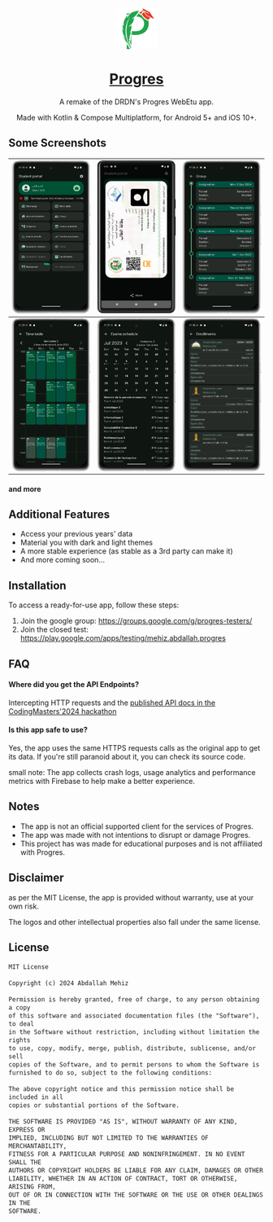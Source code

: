 <div align="center">

<img src=".github/assets/app_icon.svg" width="80" />

# [Progres](#)

A remake of the DRDN's Progres WebEtu app.

Made with Kotlin & Compose Multiplatform, for Android 5+ and iOS 10+.

</div>

## Some Screenshots

| <img src=".github/assets/screenshots/main_menu.webp" width="162px" height="300px" />  | <img src=".github/assets/screenshots/card.webp" width="162px" height="300px" />           | <img src=".github/assets/screenshots/groups.webp" width="162px" height="300px" />      |
|---------------------------------------------------------------------------------------|-------------------------------------------------------------------------------------------|----------------------------------------------------------------------------------------|
| <img src=".github/assets/screenshots/time_table.webp" width="162px" height="300px" /> | <img src=".github/assets/screenshots/exams_schedule.webp" width="162px" height="300px" /> | <img src=".github/assets/screenshots/enrollments.webp" width="162px" height="300px" /> |

#### and more

## Additional Features

- Access your previous years' data
- Material you with dark and light themes
- A more stable experience (as stable as a 3rd party can make it)
- And more coming soon...

## Installation

To access a ready-for-use app, follow these steps:

1. Join the google group: https://groups.google.com/g/progres-testers/
2. Join the closed test: https://play.google.com/apps/testing/mehiz.abdallah.progres

## FAQ

#### Where did you get the API Endpoints?

Intercepting HTTP requests and
the [published API docs in the CodingMasters'2024 hackathon](https://drive.google.com/drive/folders/1jKoRtWpRwU-Bl6LZaobi8KYYIeCd8hBK)

#### Is this app safe to use?

Yes, the app uses the same HTTPS requests calls as the original app to get its data. If you're still
paranoid about it, you can check its source code.

small note: The app collects crash logs, usage analytics and performance metrics with Firebase to help make a better
experience.

## Notes

- The app is not an official supported client for the services of Progres.
- The app was made with not intentions to disrupt or damage Progres.
- This project has was made for educational purposes and is not affiliated with Progres.

## Disclaimer

as per the MIT License, the app is provided without warranty, use at your own risk.

The logos and other intellectual properties also fall under the same license.

## License

```
MIT License

Copyright (c) 2024 Abdallah Mehiz

Permission is hereby granted, free of charge, to any person obtaining a copy
of this software and associated documentation files (the "Software"), to deal
in the Software without restriction, including without limitation the rights
to use, copy, modify, merge, publish, distribute, sublicense, and/or sell
copies of the Software, and to permit persons to whom the Software is
furnished to do so, subject to the following conditions:

The above copyright notice and this permission notice shall be included in all
copies or substantial portions of the Software.

THE SOFTWARE IS PROVIDED "AS IS", WITHOUT WARRANTY OF ANY KIND, EXPRESS OR
IMPLIED, INCLUDING BUT NOT LIMITED TO THE WARRANTIES OF MERCHANTABILITY,
FITNESS FOR A PARTICULAR PURPOSE AND NONINFRINGEMENT. IN NO EVENT SHALL THE
AUTHORS OR COPYRIGHT HOLDERS BE LIABLE FOR ANY CLAIM, DAMAGES OR OTHER
LIABILITY, WHETHER IN AN ACTION OF CONTRACT, TORT OR OTHERWISE, ARISING FROM,
OUT OF OR IN CONNECTION WITH THE SOFTWARE OR THE USE OR OTHER DEALINGS IN THE
SOFTWARE.
```
